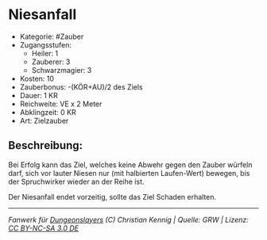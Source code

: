 # Niesanfall

- Kategorie: #Zauber
- Zugangsstufen:
  - Heiler: 1
  - Zauberer: 3
  - Schwarzmagier: 3
- Kosten: 10
- Zauberbonus: -(KÖR+AU)/2 des Ziels
- Dauer: 1 KR
- Reichweite: VE x 2 Meter
- Abklingzeit: 0 KR
- Art: Zielzauber

## Beschreibung:

Bei Erfolg kann das Ziel, welches keine Abwehr gegen den Zauber würfeln darf, sich vor lauter Niesen nur (mit halbierten Laufen-Wert) bewegen, bis der Spruchwirker wieder an der Reihe ist.

Der Niesanfall endet vorzeitig, sollte das Ziel Schaden erhalten.

---

_Fanwerk für [Dungeonslayers](https://www.dungeonslayers.net/) (C) Christian Kennig | Quelle: GRW | Lizenz: [CC BY-NC-SA 3.0 DE](https://creativecommons.org/licenses/by-nc-sa/3.0/de/)_
